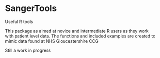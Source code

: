 # SangerTools
Useful R tools


This package as aimed at novice and intermediate R users as they work with patient level data. The functions and included examples are created to mimic data found at 
NHS Gloucestershire CCG


Still a work in progress
